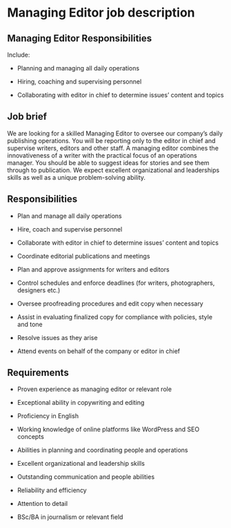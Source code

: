 # Managing Editor job description


## Managing Editor Responsibilities

Include:

* Planning and managing all daily operations

* Hiring, coaching and supervising personnel

* Collaborating with editor in chief to determine issues’ content and topics


## Job brief

We are looking for a skilled Managing Editor to oversee our company’s daily publishing operations. You will be reporting only to the editor in chief and supervise writers, editors and other staff.
A managing editor combines the innovativeness of a writer with the practical focus of an operations manager. You should be able to suggest ideas for stories and see them through to publication. We expect excellent organizational and leaderships skills as well as a unique problem-solving ability.


## Responsibilities

* Plan and manage all daily operations

* Hire, coach and supervise personnel

* Collaborate with editor in chief to determine issues’ content and topics

* Coordinate editorial publications and meetings

* Plan and approve assignments for writers and editors

* Control schedules and enforce deadlines (for writers, photographers, designers etc.)

* Oversee proofreading procedures and edit copy when necessary

* Assist in evaluating finalized copy for compliance with policies, style and tone

* Resolve issues as they arise

* Attend events on behalf of the company or editor in chief


## Requirements

* Proven experience as managing editor or relevant role

* Exceptional ability in copywriting and editing

* Proficiency in English

* Working knowledge of online platforms like WordPress and SEO concepts

* Abilities in planning and coordinating people and operations

* Excellent organizational and leadership skills

* Outstanding communication and people abilities

* Reliability and efficiency

* Attention to detail

* BSc/BA in journalism or relevant field
